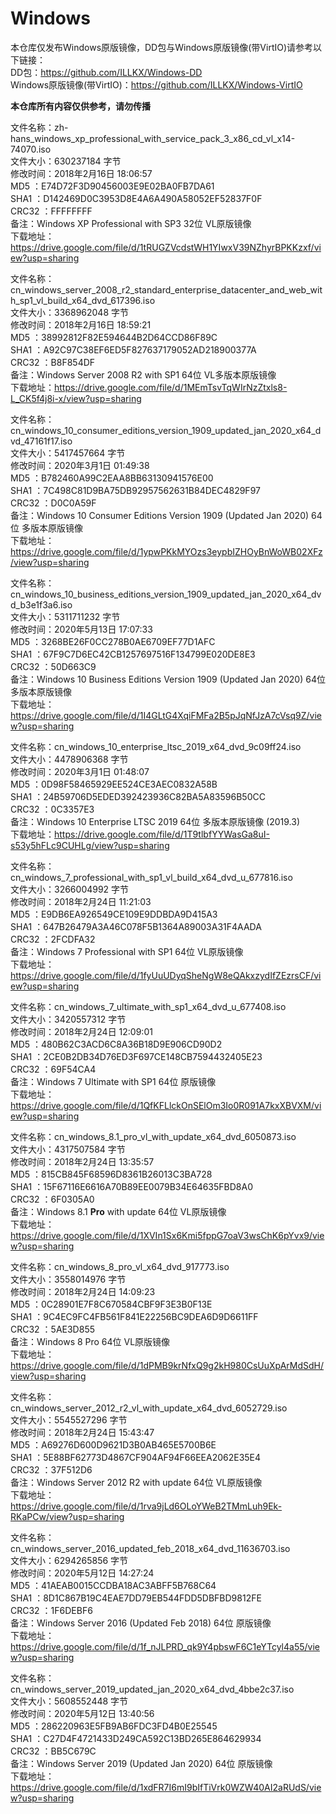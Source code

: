 # Windows  
本仓库仅发布Windows原版镜像，DD包与Windows原版镜像(带VirtIO)请参考以下链接：  
DD包：https://github.com/ILLKX/Windows-DD  
Windows原版镜像(带VirtIO)：https://github.com/ILLKX/Windows-VirtIO  

<strong>本仓库所有内容仅供参考，请勿传播</strong>  

文件名称：zh-hans_windows_xp_professional_with_service_pack_3_x86_cd_vl_x14-74070.iso  
文件大小：630237184 字节  
修改时间：2018年2月16日 18:06:57  
MD5     ：E74D72F3D90456003E9E02BA0FB7DA61  
SHA1    ：D142469D0C3953D8E4A6A490A58052EF52837F0F  
CRC32   ：FFFFFFFF  
备注：Windows XP Professional with SP3 32位 VL原版镜像  
下载地址：https://drive.google.com/file/d/1tRUGZVcdstWH1YIwxV39NZhyrBPKKzxf/view?usp=sharing  

文件名称：cn_windows_server_2008_r2_standard_enterprise_datacenter_and_web_with_sp1_vl_build_x64_dvd_617396.iso  
文件大小：3368962048 字节  
修改时间：2018年2月16日 18:59:21  
MD5     ：38992812F82E594644B2D64CCD86F89C  
SHA1    ：A92C97C38EF6ED5F827637179052AD218900377A  
CRC32   ：B8F854DF  
备注：Windows Server 2008 R2 with SP1 64位 VL多版本原版镜像  
下载地址：https://drive.google.com/file/d/1MEmTsvTqWIrNzZtxls8-L_CK5f4j8i-x/view?usp=sharing

文件名称：cn_windows_10_consumer_editions_version_1909_updated_jan_2020_x64_dvd_47161f17.iso  
文件大小：5417457664 字节  
修改时间：2020年3月1日 01:49:38  
MD5     ：B782460A99C2EAA8BB63130941576E00  
SHA1    ：7C498C81D9BA75DB92957562631B84DEC4829F97  
CRC32   ：D0C0A59F  
备注：Windows 10 Consumer Editions Version 1909 (Updated Jan 2020) 64位 多版本原版镜像  
下载地址：https://drive.google.com/file/d/1ypwPKkMYOzs3eypbIZHOyBnWoWB02XFz/view?usp=sharing

文件名称：cn_windows_10_business_editions_version_1909_updated_jan_2020_x64_dvd_b3e1f3a6.iso  
文件大小：5311711232 字节  
修改时间：2020年5月13日 17:07:33  
MD5     ：3268BE26F0CC278B0AE6709EF77D1AFC  
SHA1    ：67F9C7D6EC42CB1257697516F134799E020DE8E3  
CRC32   ：50D663C9  
备注：Windows 10 Business Editions Version 1909 (Updated Jan 2020) 64位 多版本原版镜像  
下载地址：https://drive.google.com/file/d/1I4GLtG4XqiFMFa2B5pJqNfJzA7cVsq9Z/view?usp=sharing

文件名称：cn_windows_10_enterprise_ltsc_2019_x64_dvd_9c09ff24.iso  
文件大小：4478906368 字节  
修改时间：2020年3月1日 01:48:07  
MD5     ：0D98F58465929EE524CE3AEC0832A58B  
SHA1    ：24B59706D5EDED392423936C82BA5A83596B50CC  
CRC32   ：0C3357E3  
备注：Windows 10 Enterprise LTSC 2019 64位 多版本原版镜像 (2019.3)  
下载地址：https://drive.google.com/file/d/1T9tlbfYYWasGa8uI-s53y5hFLc9CUHLg/view?usp=sharing

文件名称：cn_windows_7_professional_with_sp1_vl_build_x64_dvd_u_677816.iso  
文件大小：3266004992 字节  
修改时间：2018年2月24日 11:21:03  
MD5     ：E9DB6EA926549CE109E9DDBDA9D415A3  
SHA1    ：647B26479A3A46C078F5B1364A89003A31F4AADA  
CRC32   ：2FCDFA32  
备注：Windows 7 Professional with SP1 64位 VL原版镜像  
下载地址：https://drive.google.com/file/d/1fyUuUDyqSheNgW8eQAkxzydIfZEzrsCF/view?usp=sharing

文件名称：cn_windows_7_ultimate_with_sp1_x64_dvd_u_677408.iso  
文件大小：3420557312 字节  
修改时间：2018年2月24日 12:09:01  
MD5     ：480B62C3ACD6C8A36B18D9E906CD90D2  
SHA1    ：2CE0B2DB34D76ED3F697CE148CB7594432405E23  
CRC32   ：69F54CA4  
备注：Windows 7 Ultimate with SP1 64位 原版镜像  
下载地址：https://drive.google.com/file/d/1QfKFLlckOnSElOm3Io0R091A7kxXBVXM/view?usp=sharing

文件名称：cn_windows_8.1_pro_vl_with_update_x64_dvd_6050873.iso  
文件大小：4317507584 字节  
修改时间：2018年2月24日 13:35:57  
MD5     ：815CB845F68596D8361B26013C3BA728  
SHA1    ：15F67116E6616A70B89EE0079B34E64635FBD8A0  
CRC32   ：6F0305A0  
备注：Windows 8.1 <strong>Pro</strong> with update 64位 VL原版镜像  
下载地址：https://drive.google.com/file/d/1XVIn1Sx6Kmi5fppG7oaV3wsChK6pYvx9/view?usp=sharing

文件名称：cn_windows_8_pro_vl_x64_dvd_917773.iso  
文件大小：3558014976 字节  
修改时间：2018年2月24日 14:09:23  
MD5     ：0C28901E7F8C670584CBF9F3E3B0F13E  
SHA1    ：9C4EC9FC4FB561F841E22256BC9DEA6D9D6611FF  
CRC32   ：5AE3D855  
备注：Windows 8 Pro 64位 VL原版镜像  
下载地址：https://drive.google.com/file/d/1dPMB9krNfxQ9g2kH980CsUuXpArMdSdH/view?usp=sharing

文件名称：cn_windows_server_2012_r2_vl_with_update_x64_dvd_6052729.iso  
文件大小：5545527296 字节  
修改时间：2018年2月24日 15:43:47  
MD5     ：A69276D600D9621D3B0AB465E5700B6E  
SHA1    ：5E88BF62773D4867CF904AF94F66EEA2062E35E4  
CRC32   ：37F512D6  
备注：Windows Server 2012 R2 with update 64位 VL原版镜像  
下载地址：https://drive.google.com/file/d/1rva9jLd6OLoYWeB2TMmLuh9Ek-RKaPCw/view?usp=sharing

文件名称：cn_windows_server_2016_updated_feb_2018_x64_dvd_11636703.iso  
文件大小：6294265856 字节  
修改时间：2020年5月12日 14:27:24  
MD5     ：41AEAB0015CCDBA18AC3ABFF5B768C64  
SHA1    ：8D1C867B19C4EAE7DD79EB544FDD5DBFBD9812FE  
CRC32   ：1F6DEBF6  
备注：Windows Server 2016 (Updated Feb 2018) 64位 原版镜像  
下载地址：https://drive.google.com/file/d/1f_nJLPRD_qk9Y4pbswF6C1eYTcyl4a55/view?usp=sharing

文件名称：cn_windows_server_2019_updated_jan_2020_x64_dvd_4bbe2c37.iso  
文件大小：5608552448 字节  
修改时间：2020年5月12日 13:40:56  
MD5     ：286220963E5FB9AB6FDC3FD4B0E25545  
SHA1    ：C27D4F4721433D249CA592C13BD265E864629934  
CRC32   ：BB5C679C  
备注：Windows Server 2019 (Updated Jan 2020) 64位 原版镜像  
下载地址：https://drive.google.com/file/d/1xdFR7I6mI9bIfTiVrk0WZW40AI2aRUdS/view?usp=sharing
